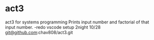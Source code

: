 # act3
act3 for systems programming
Prints input number and factorial of that input number.
-redo vscode setup 2night 10/28
git@github.com:chav808/act3.git
